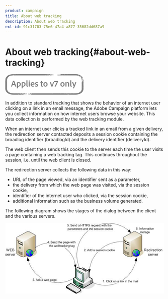 ```yaml
---
product: campaign
title: About web tracking
description: About web tracking
exl-id: 91c31703-75e6-47a4-a877-35682dd687a9
---
```

# About web tracking{#about-web-tracking}

![](../../assets/v7-only.svg)

In addition to standard tracking that shows the behavior of an internet user clicking on a link in an email message, the Adobe Campaign platform lets you collect information on how internet users browse your website. This data collection is performed by the web tracking module.

When an internet user clicks a tracked link in an email from a given delivery, the redirection server contacted deposits a session cookie containing the broadlog identifier (broadlogId) and the delivery identifier (deliveryId).

The web client then sends this cookie to the server each time the user visits a page containing a web tracking tag. This continues throughout the session, i.e. until the web client is closed.

The redirection server collects the following data in this way:

* URL of the page viewed, via an identifier sent as a parameter,
* the delivery from which the web page was visited, via the session cookie,
* identifier of the internet user who clicked, via the session cookie,
* additional information such as the business volume generated.

The following diagram shows the stages of the dialog between the client and the various servers.

![](assets/d_ncs_integration_webtracking_structure1.png)
